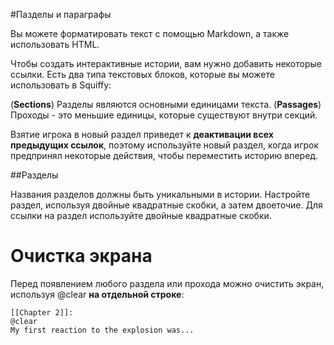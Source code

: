 #Пазделы и параграфы

Вы можете форматировать текст с помощью Markdown, а также использовать HTML.

Чтобы создать интерактивные истории, вам нужно добавить некоторые ссылки. Есть два типа текстовых блоков, которые вы можете использовать в Squiffy:

(**Sections**) Разделы являются основными единицами текста.
(**Passages**) Проходы - это меньшие единицы, которые существуют внутри секций.

Взятие игрока в новый раздел приведет к **деактивации всех предыдущих ссылок**, поэтому используйте новый раздел, когда игрок предпринял некоторые действия, чтобы переместить историю вперед.

##Разделы

Названия разделов должны быть уникальными в истории. Настройте раздел, используя двойные квадратные скобки, а затем двоеточие. Для ссылки на раздел используйте двойные квадратные скобки.

##



# Очистка экрана

Перед появлением любого раздела или прохода можно очистить экран, используя @clear **на отдельной строке**:
```
[[Chapter 2]]:
@clear
My first reaction to the explosion was...
```

